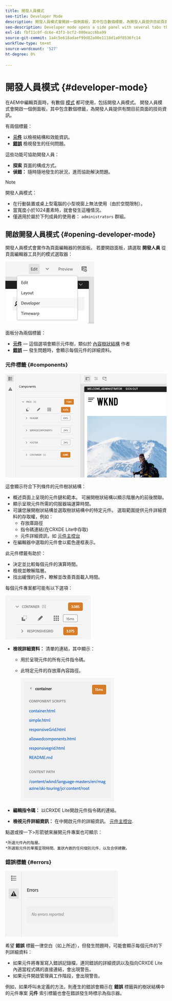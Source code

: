 ```yaml
---
title: 開發人員模式
seo-title: Developer Mode
description: 開發人員模式會開啟一個側面板，其中包含數個標籤，為開發人員提供目前頁面的相關資訊
seo-description: Developer mode opens a side panel with several tabs that provide a developer with information about the current page
exl-id: fbf11c0f-dc6e-43f3-bcf2-080eacc6ba99
source-git-commit: 1a4c5e618adaef99d82a00e1118d1a0f8536fc14
workflow-type: tm+mt
source-wordcount: '527'
ht-degree: 0%

---
```


# 開發人員模式 {#developer-mode}

在AEM中編輯頁面時，有數個 [模式](/help/sites-cloud/authoring/sites-console/introduction.md#page-modes) 都可使用，包括開發人員模式。 開發人員模式會開啟一個側面板，其中包含數個標籤，為開發人員提供有關目前頁面的技術資訊。

有兩個標籤：

* **[元件](#components)** 以檢視結構和效能資訊。
* **[錯誤](#errors)** 檢視發生的任何問題。

這些功能可協助開發人員：

* **探索** 頁面的構成方式。
* **偵錯：** 隨時隨地發生的狀況，進而協助解決問題。

>[!NOTE]
>
>開發人員模式：
>
>* 在行動裝置或桌上型電腦的小型視窗上無法使用（由於空間限制）。
>  * 當寬度小於1024畫素時，就會發生這種情況。
>* 僅適用於屬於下列成員的使用者： `administrators` 群組。

## 開啟開發人員模式 {#opening-developer-mode}

開發人員模式會實作為頁面編輯器的側面板。 若要開啟面板，請選取 **開發人員** 從頁面編輯器工具列的模式選取器：

![正在開啟開發人員模式](assets/developer-mode.png)

面板分為兩個標籤：

* **[元件](#components)**  — 這個選項會顯示元件樹，類似於 [內容樹狀結構](/help/sites-cloud/authoring/page-editor/editor-side-panel.md#content-tree) 作者
* **[錯誤](#errors)**  — 發生問題時，會顯示每個元件的詳細資料。

### 元件標籤 {#components}

![元件標籤](assets/developer-mode-components-tab.png)

這會顯示符合下列條件的元件樹狀結構：

* 概述頁面上呈現的元件鏈和範本。 可展開樹狀結構以顯示階層內的前後關聯。
* 顯示呈現元件所需的伺服器端運算時間。
* 可讓您展開樹狀結構並選取樹狀結構中的特定元件。 選取範圍提供元件詳細資料的存取權，例如：
   * 存放庫路徑
   * 指令碼連結(在CRXDE Lite中存取)
   * 元件詳細資訊，如 [元件主控台](/help/sites-cloud/authoring/components-console.md)
* 在編輯器中選取的元件會以藍色邊框表示。

此元件標籤有助於：

* 決定並比較每個元件的演算時間。
* 檢視並瞭解階層。
* 找出緩慢的元件，瞭解並改善頁面載入時間。

每個元件專案都可能有以下選項：

![開發人員模式元件範例](assets/developer-mode-component-example.png)

* **檢視詳細資料：** 清單的連結，其中顯示：
   * 用於呈現元件的所有元件指令碼。
   * 此特定元件的存放庫內容路徑。

     ![檢視詳細資料](assets/developer-mode-view-details.png)

* **編輯指令碼：** 以CRXDE Lite開啟元件指令碼的連結。

* **檢視元件詳細資訊：** 在中開啟元件的詳細資訊。 [元件主控台](/help/sites-cloud/authoring/components-console.md).

點選或按一下>形箭號來展開元件專案也可顯示：

    *所選元件內的階層。
    *所選取元件的單獨呈現時間、巢狀內嵌的任何個別元件，以及合併總數。

### 錯誤標籤 {#errors}

![錯誤標籤](assets/developer-mode-errors-tab.png)

希望 **錯誤** 標籤一律空白（如上所述），但發生問題時，可能會顯示每個元件的下列詳細資料：

* 如果元件將專案寫入錯誤記錄檔，連同錯誤的詳細資訊以及指向CRXDE Lite內適當程式碼的直接連結，會出現警告。
* 如果元件開啟管理員工作階段，會出現警告。

例如，如果呼叫未定義的方法，則產生的錯誤會顯示在 **錯誤** 標籤與的樹狀結構中的元件專案 **元件** 索引標籤也會在錯誤發生時標示為指示器。
